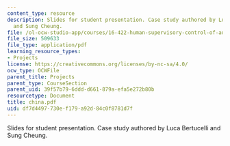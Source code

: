 ```yaml
---
content_type: resource
description: Slides for student presentation. Case study authored by Luca Bertucelli
  and Sung Cheung.
file: /ol-ocw-studio-app/courses/16-422-human-supervisory-control-of-automated-systems-spring-2004/df7d4497730ef179a92d84c0f8781d7f_china.pdf
file_size: 509633
file_type: application/pdf
learning_resource_types:
- Projects
license: https://creativecommons.org/licenses/by-nc-sa/4.0/
ocw_type: OCWFile
parent_title: Projects
parent_type: CourseSection
parent_uid: 39f57b79-6ddd-d661-879a-efa5e272b80b
resourcetype: Document
title: china.pdf
uid: df7d4497-730e-f179-a92d-84c0f8781d7f
---
```

Slides for student presentation. Case study authored by Luca Bertucelli and Sung Cheung.